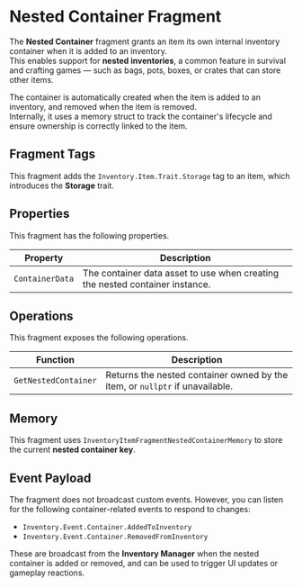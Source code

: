 # Nested Container Fragment
<primary-label ref="inventory"/>

The **Nested Container** fragment grants an item its own internal inventory container when it is added to an inventory.  
This enables support for **nested inventories**, a common feature in survival and crafting games — such as bags, pots, 
boxes, or crates that can store other items.

The container is automatically created when the item is added to an inventory, and removed when the item is removed.  
Internally, it uses a memory struct to track the container's lifecycle and ensure ownership is correctly linked to the item.

## Fragment Tags
This fragment adds the `Inventory.Item.Trait.Storage` tag to an item, which introduces the **Storage** trait.

## Properties
This fragment has the following properties.

| Property        | Description                                                                  |
|-----------------|------------------------------------------------------------------------------|
| `ContainerData` | The container data asset to use when creating the nested container instance. |

## Operations
This fragment exposes the following operations.

| Function             | Description                                                                  |
|----------------------|------------------------------------------------------------------------------|
| `GetNestedContainer` | Returns the nested container owned by the item, or `nullptr` if unavailable. |

## Memory
This fragment uses `InventoryItemFragmentNestedContainerMemory` to store the current **nested container key**.

## Event Payload
The fragment does not broadcast custom events. However, you can listen for the following container-related events to 
respond to changes:

- `Inventory.Event.Container.AddedToInventory`
- `Inventory.Event.Container.RemovedFromInventory`

These are broadcast from the **Inventory Manager** when the nested container is added or removed, and can be used to 
trigger UI updates or gameplay reactions.
